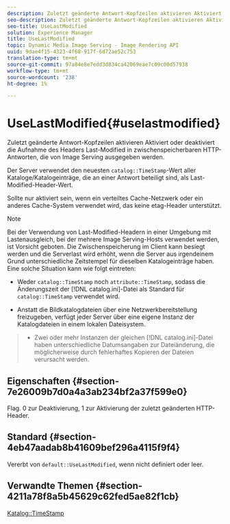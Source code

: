 ```yaml
---
description: Zuletzt geänderte Antwort-Kopfzeilen aktivieren Aktiviert oder deaktiviert die Aufnahme des Headers Last-Modified in zwischenspeicherbaren HTTP-Antworten, die von Image Serving ausgegeben werden.
seo-description: Zuletzt geänderte Antwort-Kopfzeilen aktivieren Aktiviert oder deaktiviert die Aufnahme des Headers Last-Modified in zwischenspeicherbaren HTTP-Antworten, die von Image Serving ausgegeben werden.
seo-title: UseLastModified
solution: Experience Manager
title: UseLastModified
topic: Dynamic Media Image Serving - Image Rendering API
uuid: 9dae4f15-4323-4f68-917f-6d72ae52c753
translation-type: tm+mt
source-git-commit: 97a84e8e7edd3d834ca42069eae7c09c00d57938
workflow-type: tm+mt
source-wordcount: '238'
ht-degree: 1%

---
```



# UseLastModified{#uselastmodified}

Zuletzt geänderte Antwort-Kopfzeilen aktivieren Aktiviert oder deaktiviert die Aufnahme des Headers Last-Modified in zwischenspeicherbaren HTTP-Antworten, die von Image Serving ausgegeben werden.

Der Server verwendet den neuesten `catalog::TimeStamp`-Wert aller Kataloge/Katalogeinträge, die an einer Antwort beteiligt sind, als Last-Modified-Header-Wert.

Sollte nur aktiviert sein, wenn ein verteiltes Cache-Netzwerk oder ein anderes Cache-System verwendet wird, das keine etag-Header unterstützt.

>[!NOTE]
>
>Bei der Verwendung von Last-Modified-Headern in einer Umgebung mit Lastenausgleich, bei der mehrere Image Serving-Hosts verwendet werden, ist Vorsicht geboten. Die Zwischenspeicherung im Client kann besiegt werden und die Serverlast wird erhöht, wenn die Server aus irgendeinem Grund unterschiedliche Zeitstempel für dieselben Katalogeinträge haben. Eine solche Situation kann wie folgt eintreten:
>
>* Weder `catalog::TimeStamp` noch `attribute::TimeStamp`, sodass die Änderungszeit der [!DNL catalog.ini]-Datei als Standard für `catalog::TimeStamp` verwendet wird.
   >
   >
* Anstatt die Bildkatalogdateien über eine Netzwerkbereitstellung freizugeben, verfügt jeder Server über eine eigene Instanz der Katalogdateien in einem lokalen Dateisystem.
>* Zwei oder mehr Instanzen der gleichen [!DNL catalog.ini]-Datei haben unterschiedliche Datumsangaben zur Dateiänderung, die möglicherweise durch fehlerhaftes Kopieren der Dateien verursacht werden.

>



## Eigenschaften {#section-7e26009b7d0a4a3ab234bf2a37f599e0}

Flag. 0 zur Deaktivierung, 1 zur Aktivierung der zuletzt geänderten HTTP-Header.

## Standard {#section-4eb47aadab8b41609bef296a4115f9f4}

Vererbt von `default::UseLastModified`, wenn nicht definiert oder leer.

## Verwandte Themen {#section-4211a78f8a5b45629c62fed5ae82f1cb}

[Katalog::TimeStamp](../../../../../is-api/image-catalog/image-serving-api-ref/c-image-catalog-reference/c-image-svg-data-reference/c-image-data-reference/r-timestamp-cat.md#reference-59a27b72f4cb4a53a3baba83214c4ded)
